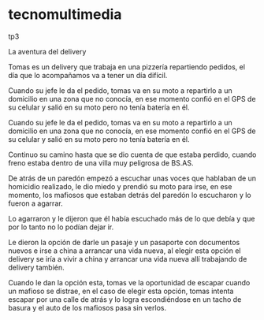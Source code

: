 # tecnomultimedia
tp3

La aventura del delivery

Tomas es un delivery que trabaja en una pizzería repartiendo pedidos, el día que lo acompañamos va a tener un día difícil.

Cuando su jefe le da el pedido, tomas va en su moto a repartirlo a un domicilio en una zona que no conocía, en ese momento confió en el GPS de su celular y salió en su moto pero no tenía batería en él.

Cuando su jefe le da el pedido, tomas va en su moto a repartirlo a un domicilio en una zona que no conocía, en ese momento confió en el GPS de su celular y salió en su moto pero no tenía batería en él.

Continuo su camino hasta que se dio cuenta de que estaba perdido, cuando freno estaba dentro de una villa muy peligrosa de BS.AS.

De atrás de un paredón empezó a escuchar unas voces que hablaban de un homicidio realizado, le dio miedo y prendió su moto para irse, en ese momento, los mafiosos que estaban detrás del paredón lo escucharon y lo fueron a agarrar.

Lo agarraron y le dijeron que él había escuchado más de lo que debía y que por lo tanto no lo podían dejar ir.

Le dieron la opción de darle un pasaje y un pasaporte con documentos nuevos e irse a china a arrancar una vida nueva, al elegir esta opción el delivery se iría a vivir a china y arrancar una vida nueva allí trabajando de delivery también.

Cuando le dan la opción esta, tomas ve la oportunidad de escapar cuando un mafioso se distrae, en el caso de elegir esta opción, tomas intenta escapar por una calle de atrás y lo logra escondiéndose en un tacho de basura y el auto de los mafiosos pasa sin verlos.

